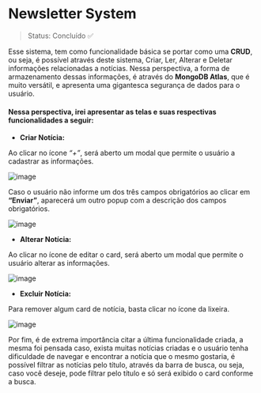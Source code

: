 <h1> Newsletter System </h1>

> Status: Concluído ✅

<p>Esse sistema, tem como funcionalidade básica se portar como uma <strong>CRUD</strong>, ou seja, é possível através deste sistema, Criar, Ler, Alterar e Deletar informações relacionadas a notícias. Nessa perspectiva, a forma de armazenamento dessas informações, é através do <strong>MongoDB Atlas</strong>, que é muito versátil, e apresenta uma gigantesca segurança de dados para o usuário. </p>

#### Nessa perspectiva, irei apresentar as telas e suas respectivas funcionalidades a seguir:

* <b>Criar Notícia:</b>

<span>Ao clicar no ícone <i>“+”</i>, será aberto um modal que permite o usuário a cadastrar as informações.</span>

![image](https://user-images.githubusercontent.com/54418285/191396967-e666d2d3-0ecb-4afb-bf31-54c6741688dd.png)

<span>Caso o usuário não informe um dos três campos obrigatórios ao clicar em <strong>“Enviar”</strong>, aparecerá um outro popup com a descrição dos campos obrigatórios.</span>

![image](https://user-images.githubusercontent.com/54418285/191395487-a5fdb971-0bf3-476d-87f8-bda7e0f27218.png)

* <b>Alterar Notícia:</b>

<span>Ao clicar no ícone de editar o card, será aberto um modal que permite o usuário alterar as informações.</span>

![image](https://user-images.githubusercontent.com/54418285/191395836-e4027400-2901-4e73-881d-be3752fd9feb.png)

* <b>Excluir Notícia:</b>

<span>Para remover algum card de notícia, basta clicar no ícone da lixeira.</span>

![image](https://user-images.githubusercontent.com/54418285/191396179-48d0277c-8221-4184-9d84-5075f9bba658.png)

<p> Por fim, é de extrema importância citar a última funcionalidade criada, a mesma foi pensada caso, exista muitas notícias criadas e o usuário tenha dificuldade de navegar e encontrar a notícia que o mesmo gostaria, é possível filtrar as notícias pelo título, através da barra de busca, ou seja, caso você deseje, pode filtrar pelo título e só será exibido o card conforme a busca. </p>


